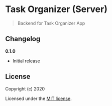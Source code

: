 # Task Organizer (Server)

> Backend for Task Organizer App

## Changelog

__0.1.0__

- Initial release

## License

Copyright (c) 2020

Licensed under the [MIT license](LICENSE).
